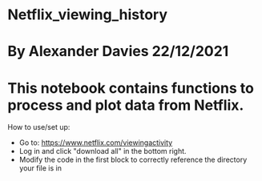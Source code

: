 # Netflix_viewing_history
# By Alexander Davies 22/12/2021
# This notebook contains functions to process and plot data from Netflix.

How to use/set up:
 - Go to: https://www.netflix.com/viewingactivity
 - Log in and click "download all" in the bottom right.
 - Modify the code in the first block to correctly reference the directory your file is in
